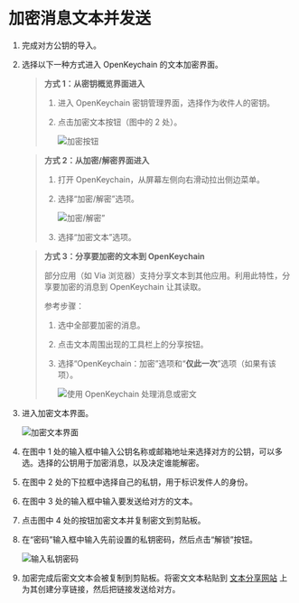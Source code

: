 # 加密消息文本并发送

1. 完成对方公钥的导入。

2. 选择以下一种方式进入 OpenKeychain 的文本加密界面。

    > **方式 1：从密钥概览界面进入**
    >
    > 1. 进入 OpenKeychain 密钥管理界面，选择作为收件人的密钥。
    > 2. 点击加密文本按钮（图中的 2 处）。
    >
    >    ![加密按钮](encrypt-message/encrypt-button-from-key-overview.png)

    > **方式 2：从加密/解密界面进入**
    >
    > 1. 打开 OpenKeychain，从屏幕左侧向右滑动拉出侧边菜单。
    > 2. 选择“加密/解密”选项。
    >
    >    ![加密/解密”](shared/encrypt-and-decrypt.png)
    >
    > 3. 选择“加密文本”选项。

    > **方式 3：分享要加密的文本到 OpenKeychain**
    >
    > 部分应用（如 Via 浏览器）支持分享文本到其他应用。利用此特性，分享要加密的消息到 OpenKeychain 让其读取。  
    > 
    > 参考步骤： 
    >
    > 1. 选中全部要加密的消息。
    > 2. 点击文本周围出现的工具栏上的分享按钮。
    > 3. 选择“OpenKeychain：加密”选项和“**仅此一次**”选项（如果有该项）。
    >
    >    ![使用 OpenKeychain 处理消息或密文](shared/use-openkeychain-to-handle-message.png)

3. 进入加密文本界面。

    ![加密文本界面](encrypt-message/encrypt-text.png)

4. 在图中 1 处的输入框中输入公钥名称或邮箱地址来选择对方的公钥，可以多选。选择的公钥用于加密消息，以及决定谁能解密。

5. 在图中 2 处的下拉框中选择自己的私钥，用于标识发件人的身份。

6. 在图中 3 处的输入框中输入要发送给对方的文本。

7. 点击图中 4 处的按钮加密文本并复制密文到剪贴板。

8. 在“密码”输入框中输入先前设置的私钥密码，然后点击“解锁”按钮。

    ![输入私钥密码](shared/enter-private-key-passphrase.png)

9. 加密完成后密文文本会被复制到剪贴板。将密文文本粘贴到 [文本分享网站](../pastebin.md) 上为其创建分享链接，然后把链接发送给对方。